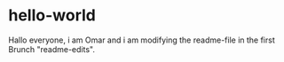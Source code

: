 # hello-world
Hallo everyone, i am Omar and i am modifying the readme-file in the first Brunch "readme-edits".
